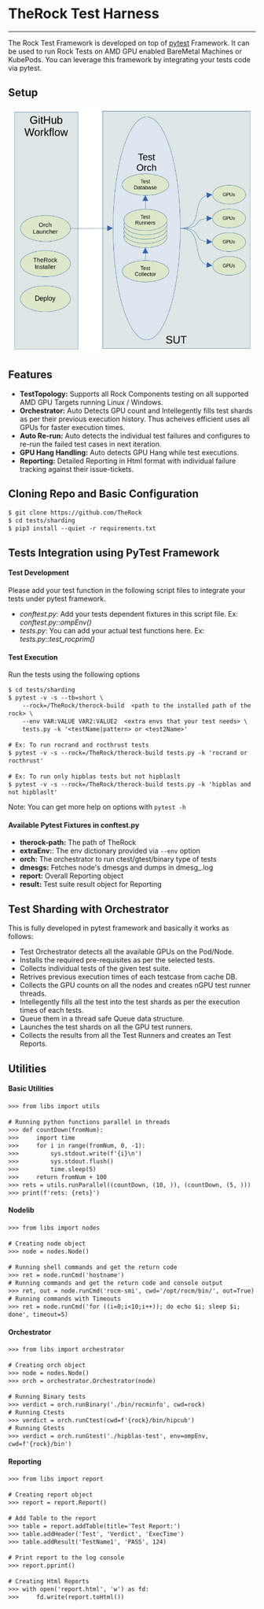# TheRock Test Harness

---

The Rock Test Framework is developed on top of [pytest](https://docs.pytest.org/en/6.2.x/reference.html#) Framework. It can be used to run Rock Tests on AMD GPU enabled BareMetal Machines or KubePods. You can leverage this framework by integrating your tests code via pytest.

## Setup

![Setup](assets/therock_test_orchestrator.png)

## Features

- **TestTopology:** Supports all Rock Components testing on all supported AMD GPU Targets running Linux / Windows.
- **Orchestrator:** Auto Detects GPU count and Intellegently fills test shards as per their previous execution history. Thus acheives efficient uses all GPUs for faster execution times.
- **Auto Re-run:** Auto detects the individual test failures and configures to re-run the failed test cases in next iteration.
- **GPU Hang Handling:** Auto detects GPU Hang while test executions.
- **Reporting:** Detailed Reporting in Html format with individual failure tracking against their issue-tickets.

## Cloning Repo and Basic Configuration

```
$ git clone https://github.com/TheRock
$ cd tests/sharding
$ pip3 install --quiet -r requirements.txt
```

## Tests Integration using PyTest Framework

#### Test Development

Please add your test function in the following script files to integrate your tests under pytest framework.

- _conftest.py_: Add your tests dependent fixtures in this script file. Ex: _conftest.py::ompEnv()_
- _tests.py_: You can add your actual test functions here. Ex: _tests.py::test_rocprim()_

#### Test Execution

Run the tests using the following options

```
$ cd tests/sharding
$ pytest -v -s --tb=short \
    --rock=/TheRock/therock-build  <path to the installed path of the rock> \
    --env VAR:VALUE VAR2:VALUE2  <extra envs that your test needs> \
    tests.py -k '<testName|pattern> or <test2Name>'

# Ex: To run rocrand and rocthrust tests
$ pytest -v -s --rock=/TheRock/therock-build tests.py -k 'rocrand or rocthrust'

# Ex: To run only hipblas tests but not hipblaslt
$ pytest -v -s --rock=/TheRock/therock-build tests.py -k 'hipblas and not hipblaslt'
```

Note: You can get more help on options with `pytest -h`

#### Available Pytest Fixtures in conftest.py

- **therock-path:** The path of TheRock
- **extraEnv:**: The env dictionary provided via `--env` option
- **orch:** The orchestrator to run ctest/gtest/binary type of tests
- **dmesgs:** Fetches node's dmesgs and dumps in dmesg\_<testName>.log
- **report:** Overall Reporting object
- **result:** Test suite result object for Reporting

## Test Sharding with Orchestrator

This is fully developed in pytest framework and basically it works as follows:

- Test Orchestrator detects all the available GPUs on the Pod/Node.
- Installs the required pre-requisites as per the selected tests.
- Collects individual tests of the given test suite.
- Retrives previous execution times of each testcase from cache DB.
- Collects the GPU counts on all the nodes and creates nGPU test runner threads.
- Intellegently fills all the test into the test shards as per the execution times of each tests.
- Queue them in a thread safe Queue data structure.
- Launches the test shards on all the GPU test runners.
- Collects the results from all the Test Runners and creates an Test Reports.

## Utilities

#### Basic Utilities

```
>>> from libs import utils

# Running python functions parallel in threads
>>> def countDown(fromNum):
>>> 	import time
>>> 	for i in range(fromNum, 0, -1):
>>> 		sys.stdout.write(f'{i}\n')
>>> 		sys.stdout.flush()
>>> 		time.sleep(5)
>>> 	return fromNum + 100
>>> rets = utils.runParallel((countDown, (10, )), (countDown, (5, )))
>>> print(f'rets: {rets}')
```

#### Nodelib

```
>>> from libs import nodes

# Creating node object
>>> node = nodes.Node()

# Running shell commands and get the return code
>>> ret = node.runCmd('hostname')
# Running commands and get the return code and console output
>>> ret, out = node.runCmd('rocm-smi', cwd='/opt/rocm/bin/', out=True)
# Running commands with Timeouts
>>> ret = node.runCmd('for ((i=0;i<10;i++)); do echo $i; sleep $i; done', timeout=5)
```

#### Orchestrator

```
>>> from libs import orchestrator

# Creating orch object
>>> node = nodes.Node()
>>> orch = orchestrator.Orchestrator(node)

# Running Binary tests
>>> verdict = orch.runBinary('./bin/rocminfo', cwd=rock)
# Running Ctests
>>> verdict = orch.runCtest(cwd=f'{rock}/bin/hipcub')
# Running Gtests
>>> verdict = orch.runGtest('./hipblas-test', env=ompEnv, cwd=f'{rock}/bin')
```

#### Reporting

```
>>> from libs import report

# Creating report object
>>> report = report.Report()

# Add Table to the report
>>> table = report.addTable(title='Test Report:')
>>> table.addHeader('Test', 'Verdict', 'ExecTime')
>>> table.addResult('TestName1', 'PASS', 124)

# Print report to the log console
>>> report.pprint()

# Creating Html Reports
>>> with open('report.html', 'w') as fd:
>>> 	fd.write(report.toHtml())
```
